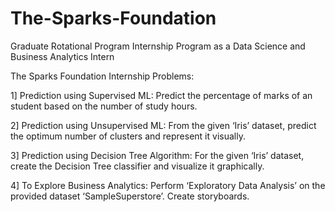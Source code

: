 # The-Sparks-Foundation
Graduate Rotational Program Internship Program as a Data Science and Business Analytics Intern


The Sparks Foundation Internship Problems:

1] Prediction using Supervised ML: Predict the percentage of marks of an student based on the number of study hours.

2] Prediction using Unsupervised ML: From the given ‘Iris’ dataset, predict the optimum number of clusters and represent it visually.

3] Prediction using Decision Tree Algorithm: For the given ‘Iris’ dataset, create the Decision Tree classifier and visualize it graphically.

4] To Explore Business Analytics: Perform ‘Exploratory Data Analysis’ on the provided dataset ‘SampleSuperstore’. Create storyboards.

